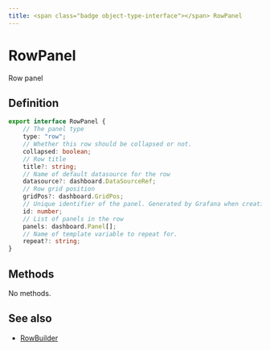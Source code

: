 ```yaml
---
title: <span class="badge object-type-interface"></span> RowPanel
---
```

# <span class="badge object-type-interface"></span> RowPanel

Row panel

## Definition

```typescript
export interface RowPanel {
	// The panel type
	type: "row";
	// Whether this row should be collapsed or not.
	collapsed: boolean;
	// Row title
	title?: string;
	// Name of default datasource for the row
	datasource?: dashboard.DataSourceRef;
	// Row grid position
	gridPos?: dashboard.GridPos;
	// Unique identifier of the panel. Generated by Grafana when creating a new panel. It must be unique within a dashboard, but not globally.
	id: number;
	// List of panels in the row
	panels: dashboard.Panel[];
	// Name of template variable to repeat for.
	repeat?: string;
}

```
## Methods

No methods.
## See also

 * <span class="badge builder"></span> [RowBuilder](./builder-RowBuilder.md)
